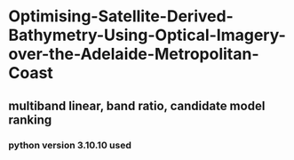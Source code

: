 # Optimising-Satellite-Derived-Bathymetry-Using-Optical-Imagery-over-the-Adelaide-Metropolitan-Coast
## multiband linear, band ratio, candidate model ranking
### python version 3.10.10 used 
